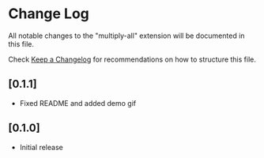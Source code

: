 # Change Log

All notable changes to the "multiply-all" extension will be documented in this file.

Check [Keep a Changelog](http://keepachangelog.com/) for recommendations on how to structure this file.

## [0.1.1]
- Fixed README and added demo gif

## [0.1.0]

- Initial release